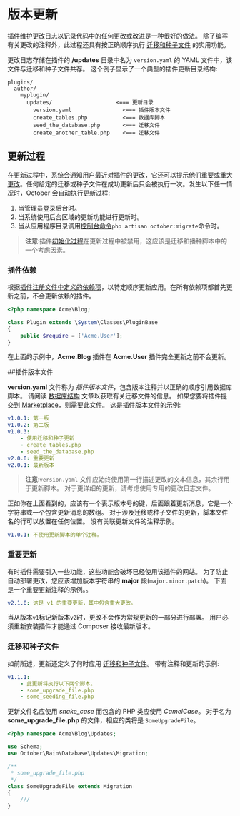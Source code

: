 # 版本更新

插件维护更改日志以记录代码中的任何更改或改进是一种很好的做法。 除了编写有关更改的注释外，此过程还具有按正确顺序执行 [迁移和种子文件](../database/structure.md) 的实用功能。

更改日志存储在插件的 **/updates** 目录中名为 `version.yaml` 的 YAML 文件中，该文件与迁移和种子文件共存。 这个例子显示了一个典型的插件更新目录结构:

```
plugins/
  author/
    myplugin/
      updates/                    <=== 更新目录
        version.yaml                <=== 插件版本文件
        create_tables.php           <=== 数据库脚本
        seed_the_database.php       <=== 迁移文件
        create_another_table.php    <=== 迁移文件
```

## 更新过程

在更新过程中，系统会通知用户最近对插件的更改，它还可以提示他们[重要或重大更改](#important-updates)。任何给定的迁移或种子文件在成功更新后只会被执行一次。发生以下任一情况时，October 会自动执行更新过程:

1. 当管理员登录后台时。
1. 当系统使用后台区域的更新功能进行更新时。
1. 当从应用程序目录调用[控制台命令](../console/commands.md#database-migration)`php artisan october:migrate`命令时。

> **注意**:插件[初始化过程](../plugin/registration.md#routing-and-initialization)在更新过程中被禁用，这应该是迁移和播种脚本中的一个考虑因素。

### 插件依赖

根据[插件注册文件中定义的依赖项](../plugin/registration.md#dependency-definitions)，以特定顺序更新应用。在所有依赖项都首先更新之前，不会更新依赖的插件。

```php
<?php namespace Acme\Blog;

class Plugin extends \System\Classes\PluginBase
{
    public $require = ['Acme.User'];
}
```

在上面的示例中，**Acme.Blog** 插件在 **Acme.User** 插件完全更新之前不会更新。

##插件版本文件

**version.yaml** 文件称为 *插件版本文件*，包含版本注释并以正确的顺序引用数据库脚本。 请阅读 [数据库结构](../database/structure.md) 文章以获取有关迁移文件的信息。 如果您要将插件提交到 [Marketplace](https://octobercms.com/help/site/marketplace)，则需要此文件。 这是插件版本文件的示例:

```yaml
v1.0.1: 第一版
v1.0.2: 第二版
v1.0.3:
    - 使用迁移和种子更新
    - create_tables.php
    - seed_the_database.php
v2.0.0: 重要更新
v2.0.1: 最新版本
```

> **注意**:`version.yaml` 文件应始终使用第一行描述更改的文本信息，其余行用于更新脚本。 对于更详细的更新，请考虑使用专用的更改日志文件。

正如你在上面看到的，应该有一个表示版本号的键，后面跟着更新消息，它是一个字符串或一个包含更新消息的数组。 对于涉及迁移或种子文件的更新，脚本文件名的行可以放置在任何位置。 没有关联更新文件的注释示例。

```yaml
v1.0.1: 不使用更新脚本的单个注释。
```

### 重要更新

有时插件需要引入一些功能，这些功能会破坏已经使用该插件的网站。 为了防止自动部署更改，您应该增加版本字符串的 **major** 段(`major.minor.patch`)。 下面是一个重要更新注释的示例。。

```yaml
v2.1.0: 这是 v1 的重要更新，其中包含重大更改。
```

当从版本`v1`标记新版本`v2`时，更改不会作为常规更新的一部分进行部署。 用户必须重新安装插件才能通过 Composer 接收最新版本。

### 迁移和种子文件

如前所述，更新还定义了何时应用 [迁移和种子文件](../database/structure.md)。 带有注释和更新的示例:

```yaml
v1.1.1:
    - 此更新将执行以下两个脚本。
    - some_upgrade_file.php
    - some_seeding_file.php
```

更新文件名应使用 *snake_case* 而包含的 PHP 类应使用 *CamelCase*。 对于名为 **some_upgrade_file.php** 的文件，相应的类将是 `SomeUpgradeFile`。

```php
<?php namespace Acme\Blog\Updates;

use Schema;
use October\Rain\Database\Updates\Migration;

/**
 * some_upgrade_file.php
 */
class SomeUpgradeFile extends Migration
{
    ///
}
```
